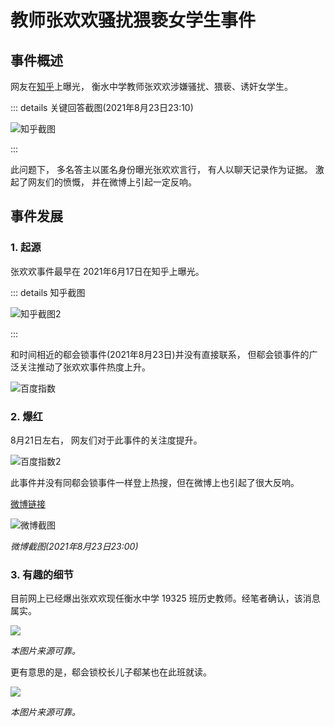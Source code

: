 # 教师张欢欢骚扰猥亵女学生事件

## 事件概述

网友在[知乎](https://www.zhihu.com/question/465486182)上曝光， 衡水中学教师张欢欢涉嫌骚扰、猥亵、诱奸女学生。 

::: details 关键回答截图(2021年8月23日23:10)

![知乎截图](https://hzsb-1301539318.file.myqcloud.com/docs/event/zhanghuanhuan/121c4b7e5b99cce32df027d3e68b3906.png)

:::

此问题下， 多名答主以匿名身份曝光张欢欢言行， 有人以聊天记录作为证据。 激起了网友们的愤慨， 并在微博上引起一定反响。

## 事件发展

### 1. 起源

张欢欢事件最早在 2021年6月17日在知乎上曝光。 

::: details 知乎截图

![知乎截图2](https://hzsb-1301539318.file.myqcloud.com/docs/event/zhanghuanhuan/14e69a9bc069573fe8b88949cc431f02.png)

:::

和时间相近的郗会锁事件(2021年8月23日)并没有直接联系， 但郗会锁事件的广泛关注推动了张欢欢事件热度上升。


![百度指数](https://hzsb-1301539318.file.myqcloud.com/docs/event/zhanghuanhuan/d267c84822030af5c6cf68d3f54b08e6.png)

### 2. 爆红

8月21日左右， 网友们对于此事件的关注度提升。

![百度指数2](https://hzsb-1301539318.file.myqcloud.com/docs/event/zhanghuanhuan/902d855b0186994504a3b0cd690bc0f2.png)

此事件并没有同郗会锁事件一样登上热搜，但在微博上也引起了很大反响。

[微博链接](https://weibo.com/7584844316/KuBkkqMIn?refer_flag=1001030103_&type=comment#_rnd1629727883419)




![微博截图](https://hzsb-1301539318.file.myqcloud.com/docs/event/zhanghuanhuan/95a945c3e051e3002dbecd3155e5e2d5.png)

*微博截图(2021年8月23日23:00)*


### 3. 有趣的细节

目前网上已经爆出张欢欢现任衡水中学 19325 班历史教师。经笔者确认，该消息属实。


![](https://hzsb-1301539318.file.myqcloud.com/docs/event/zhanghuanhuan/0c4a5cc578df03cf65877d9e6643fe3b.png)

*本图片来源可靠。*


更有意思的是，郗会锁校长儿子郗某也在此班就读。

![](https://hzsb-1301539318.file.myqcloud.com/docs/event/zhanghuanhuan/f1b79692e1d9bc274d3d319b258884bf.png)

*本图片来源可靠。*
